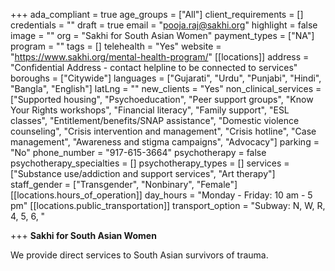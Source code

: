 +++
ada_compliant = true
age_groups = ["All"]
client_requirements = []
credentials = ""
draft = true
email = "pooja.raj@sakhi.org"
highlight = false
image = ""
org = "Sakhi for South Asian Women"
payment_types = ["NA"]
program = ""
tags = []
telehealth = "Yes"
website = "https://www.sakhi.org/mental-health-program/"
[[locations]]
address = "Confidential Address - contact helpline to be connected to services"
boroughs = ["Citywide"]
languages = ["Gujarati", "Urdu", "Punjabi", "Hindi", "Bangla", "English"]
latLng = ""
new_clients = "Yes"
non_clinical_services = ["Supported housing", "Psychoeducation", "Peer support groups", "Know Your Rights workshops", "Financial literacy", "Family support", "ESL classes", "Entitlement/benefits/SNAP assistance", "Domestic violence counseling", "Crisis intervention and management", "Crisis hotline", "Case management", "Awareness and stigma campaigns", "Advocacy"]
parking = "No"
phone_number = "917-615-3664"
psychotherapy = false
psychotherapy_specialties = []
psychotherapy_types = []
services = ["Substance use/addiction and support services", "Art therapy"]
staff_gender = ["Transgender", "Nonbinary", "Female"]
[[locations.hours_of_operation]]
day_hours = "Monday - Friday: 10 am - 5 pm"
[[locations.public_transportation]]
transport_option = "Subway: N, W, R, 4, 5, 6, "

+++
**Sakhi for South Asian Women**

We provide direct services to South Asian survivors of trauma.
